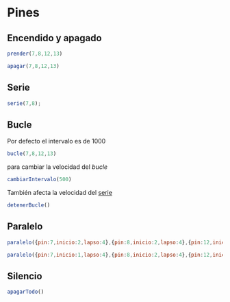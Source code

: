 # Pines
## Encendido y apagado
```js
prender(7,8,12,13)
```

```js
apagar(7,8,12,13)
```
## Serie
```js
serie(7,8);
```
## Bucle
Por defecto el intervalo es de 1000
```js
bucle(7,8,12,13) 
```
para cambiar la velocidad del _bucle_
```js
cambiarIntervalo(500)
```
También afecta la velocidad del [serie](#serie)
```js
detenerBucle()
```


## Paralelo
```js
paralelo({pin:7,inicio:2,lapso:4},{pin:8,inicio:2,lapso:4},{pin:12,inicio:2,lapso:4})
```
```js
paralelo({pin:7,inicio:1,lapso:4},{pin:8,inicio:2,lapso:4},{pin:12,inicio:3,lapso:4})
```
## Silencio
```js
apagarTodo()
```

